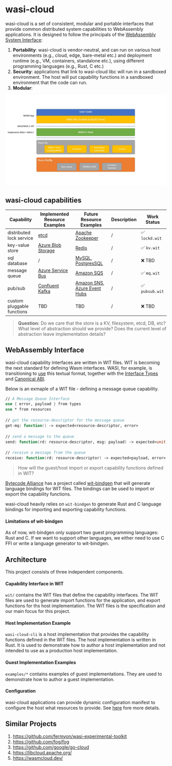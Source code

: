# wasi-cloud

wasi-cloud is a set of consistent, modular and portable interfaces that provide common distributed system capabilities to WebAssembly applications. It is designed to follow the principals of the [WebAssembly System Interface](https://wasi.dev/):
1. **Portability**: wasi-cloud is vendor-neutral, and can run on various host environments (e.g., cloud, edge, bare-metal etc.) and deployment runtime (e.g., VM, containers, standalone etc.), using different programming languages (e.g., Rust, C etc.)
2. **Security**: applications that link to wasi-cloud libc will run in a sandboxed environment. The host will put capability functions in a sandboxed environment that the code can run. 
3. **Modular**: 

![Diagram](./Slide1.jpg)


## wasi-cloud capabilities

| Capability  | Implemented Resource Examples | Future Resource Examples | Description | Work Status |
| ----------- | ----------------- | ---------- | ----------- | ----------- |
| distributed lock service | [etcd](https://etcd.io/) | [Apache Zookeeper](https://zookeeper.apache.org/) |   / | ✅ `lockd.wit`  |
| key-value store | [Azure Blob Storage](https://azure.microsoft.com/services/storage/blobs) | [Redis](https://redis.io/) | / | ✅ `kv.wit` |
| sql database | / | [MySQL](https://www.mysql.com/), [PostgresSQL](https://www.postgresql.org/) | / | ❌ TBD |
| message queue | [Azure Service Bus](https://azure.microsoft.com/services/service-bus/) | [Amazon SQS](https://aws.amazon.com/sqs/) | / | ✅ `mq.wit` 
| pub/sub | [Confluent Kafka](https://kafka.apache.org/) | [Amazon SNS](https://aws.amazon.com/sns/), [Azure Event Hubs](https://azure.microsoft.com/services/event-hubs/) | / | ✅ `pubsub.wit`  |
| custom pluggable functions | TBD | TBD | / | ❌ TBD |

> **Question:** Do we care that the store is a KV, filesystem, etcd, DB, etc? What level of abstraction should we provide? Does the current level of abstraction leave implementation details?

## WebAssembly Interface
wasi-cloud capability interfaces are written in WIT files. WIT is becoming the next standard for defining Wasm interfaces. WASI, for example, is transitioning to [use](https://github.com/bytecodealliance/wit-bindgen/blob/32e63116d469d8046727fae3c1333a7d35d0c5d3/tests/codegen/wasi-next/wasi_next.wit) this textual format, together with the [Interface Types](https://github.com/WebAssembly/interface-types/blob/main/proposals/interface-types/Explainer.md) and [Canonical ABI](https://github.com/WebAssembly/interface-types/pull/140). 

Below is an exmaple of a WIT file - defining a message queue capability.
```fsharp
// A Message Queue Interface
use { error, payload } from types
use * from resources

// get the resource-descriptor for the message queue
get-mq: function() -> expected<resource-descriptor, error>

// send a message to the queue
send: function(rd: resource-descriptor, msg: payload) -> expected<unit, error> 

// receive a message from the queue
receive: function(rd: resource-descriptor) -> expected<payload, error>
```


> How will the guest/host import or export capability functions defined in WIT?

[Bytecode Alliance](https://bytecodealliance.org/) has a project called [wit-bindgen](https://github.com/bytecodealliance/wit-bindgen) that will generate language bindings for WIT files. The bindings can be used to import or export the capability functions.

wasi-cloud heavily relies on `wit-bindgen` to generate Rust and C language bindings for importing and exporting capability functions. 

#### Limitations of wit-bindgen
As of now, wit-bindgen only support two guest programming languages: Rust and C. If we want to support other languages, we either need to use C FFI or write a language generator to wit-bindgen.

## Architecture

This project consists of three independent components.

#### Capability Interface in WIT

`wit/` contains the WIT files that define the capability interfaces. The WIT files are used to generate import functions for the application, and export functions for ths host implementation. The WIT files is the specification and our main focus for this project. 

#### Host Implementation Example

`wasi-cloud-cli` is a host implementation that provides the capability functions defined in the WIT files. The host implementation is written in Rust. It is used to demonstrate how to author a host implementation and not intended to use as a production host implementation.

#### Guest Implementation Examples

`examples/*` contains examples of guest implementations. They are used to demonstrate how to author a guest implementation.

#### Configuration

wasi-cloud applications can provide dynamic configuration manifest to configure the host what resources to provide. See [here](https://github.com/deislabs/wasi-cloud/issues/23) fore more details.


## Similar Projects
1. https://github.com/fermyon/wasi-experimental-toolkit
1. https://github.com/fog/fog
2. https://github.com/google/go-cloud
3. https://libcloud.apache.org/
4. https://wasmcloud.dev/


